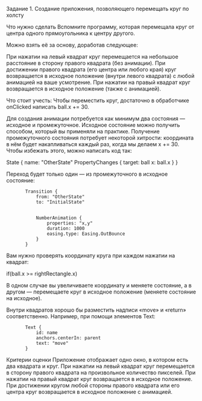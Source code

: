 Задание 1. Создание приложения, позволяющего перемещать круг по холсту

Что нужно сделать
Вспомните программу, которая перемещала круг от центра одного прямоугольника к центру другого.

Можно взять её за основу, доработав следующее:

При нажатии на левый квадрат круг перемещается на небольшое расстояние в сторону правого квадрата (без анимации).
При достижении правого квадрата (его центра или любого края) круг возвращается в исходное положение (внутри левого квадрата) с любой анимацией на ваше усмотрение.
При нажатии на правый квадрат круг возвращается в исходное положение (также с анимацией).

Что стоит учесть:
Чтобы переместить круг, достаточно в обработчике onClicked написать ball.x += 30.

Для создания анимации потребуется как минимум два состояния — исходное и промежуточное. Исходное состояние можно получить способом, который вы применяли на практике. 
Получение промежуточного состояния потребует некоторой хитрости: координата в нём будет накапливаться каждый раз, когда мы делаем x += 30. Чтобы избежать этого, можно написать код так:

State {
               name: "OtherState"
               PropertyChanges {
                   target: ball
                   x: ball.x
               }
           }


Переход будет только один — из промежуточного в исходное состояние:

           Transition {
               from: "OtherState"
               to: "InitialState"


               NumberAnimation {
                   properties: "x,y"
                   duration: 1000
                   easing.type: Easing.OutBounce
               }
           }




Вам нужно проверять координату круга при каждом нажатии на квадрат:

if(ball.x >= rightRectangle.x)


В одном случае вы увеличиваете координату и меняете состояние, а в другом — перемещаете круг в исходное положение (меняете состояние на исходное).

Внутри квадратов хорошо бы разместить надписи «move» и «return» соответственно. Например, при помощи элементов Text:

           Text {
               id: name
               anchors.centerIn: parent
               text: "move"
           }


Критерии оценки
Приложение отображает одно окно, в котором есть два квадрата и круг.
При нажатии на левый квадрат круг перемещается в сторону правого квадрата на произвольное количество пикселей.
При нажатии на правый квадрат круг возвращается в исходное положение.
При достижении кругом любой стороны правого квадрата или его центра круг возвращается в исходное положение с анимацией.

